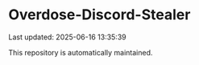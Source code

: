 # Overdose-Discord-Stealer

Last updated: 2025-06-16 13:35:39

This repository is automatically maintained.
